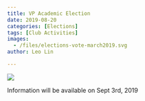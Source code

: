 ```yaml
---
title: VP Academic Election
date: 2019-08-20
categories: [Elections]
tags: [Club Activities]
images:
  - /files/elections-vote-march2019.svg
author: Leo Lin

---
```


![](/files/elections-vote-march2019.svg)


Information will be available on Sept 3rd, 2019
